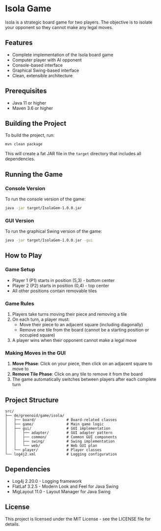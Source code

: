 # Isola Game

Isola is a strategic board game for two players. The objective is to isolate your opponent so they cannot make any legal moves.

## Features

- Complete implementation of the Isola board game
- Computer player with AI opponent
- Console-based interface
- Graphical Swing-based interface
- Clean, extensible architecture

## Prerequisites

- Java 11 or higher
- Maven 3.6 or higher

## Building the Project

To build the project, run:

```bash
mvn clean package
```

This will create a fat JAR file in the `target` directory that includes all dependencies.

## Running the Game

### Console Version

To run the console version of the game:

```bash
java -jar target/IsolaGem-1.0.0.jar
```

### GUI Version

To run the graphical Swing version of the game:

```bash
java -jar target/IsolaGem-1.0.0.jar -gui
```

## How to Play

### Game Setup

- Player 1 (P1) starts in position (5,3) - bottom center
- Player 2 (P2) starts in position (0,4) - top center
- All other positions contain removable tiles

### Game Rules

1. Players take turns moving their piece and removing a tile
2. On each turn, a player must:
   - Move their piece to an adjacent square (including diagonally)
   - Remove one tile from the board (cannot be a starting position or occupied square)
3. A player wins when their opponent cannot make a legal move

### Making Moves in the GUI

1. **Move Phase**: Click on your piece, then click on an adjacent square to move to
2. **Remove Tile Phase**: Click on any tile to remove it from the board
3. The game automatically switches between players after each complete turn

## Project Structure

```
src/
├── de/greenoid/game/isola/
│   ├── board/              # Board-related classes
│   ├── game/               # Main game logic
│   ├── gui/                # GUI implementation
│   │   ├── adapter/        # GUI adapter pattern
│   │   ├── common/         # Common GUI components
│   │   ├── swing/          # Swing implementation
│   │   └── web/            # Web GUI plan
│   └── player/             # Player classes
└── log4j2.xml              # Logging configuration
```

## Dependencies

- Log4j 2.20.0 - Logging framework
- FlatLaf 3.2.5 - Modern Look and Feel for Java Swing
- MigLayout 11.0 - Layout Manager for Java Swing

## License

This project is licensed under the MIT License - see the LICENSE file for details.
